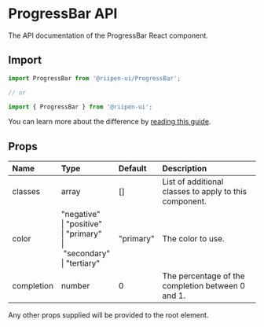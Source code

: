 <!--- This documentation is automatically generated, do not try to edit it. -->

# ProgressBar API

<p class="description">The API documentation of the ProgressBar React component.</p>

## Import

```js
import ProgressBar from '@riipen-ui/ProgressBar';

// or

import { ProgressBar } from '@riipen-ui';
```

You can learn more about the difference by [reading this guide](/guides/bundle-size).

## Props

| Name | Type | Default | Description |
|:-----|:-----|:--------|:------------|
| <span class="prop-name">classes</span> | <span class="prop-type">array</span> | <span class="prop-default">[]</span> | List of additional classes to apply to this component. |
| <span class="prop-name">color</span> | <span class="prop-type">"negative"<br>&#124;&nbsp;"positive"<br>&#124;&nbsp;"primary"<br>&#124;&nbsp;"secondary"<br>&#124;&nbsp;"tertiary"</span> | <span class="prop-default">"primary"</span> | The color to use. |
| <span class="prop-name">completion</span> | <span class="prop-type">number</span> | <span class="prop-default">0</span> | The percentage of the completion between 0 and 1. |


Any other props supplied will be provided to the root element.